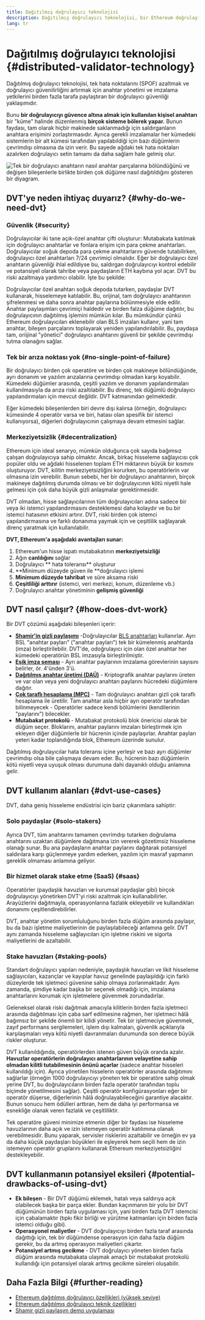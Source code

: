 ```yaml
---
title: Dağıtılmış doğrulayıcı teknolojisi
description: Dağıtılmış doğrulayıcı teknolojisi, bir Ethereum doğrulayıcısının birden fazla tarafta dağıtılmış bir şekilde işletilmesini sağlar.
lang: tr
---
```


# Dağıtılmış doğrulayıcı teknolojisi {#distributed-validator-technology}

Dağıtılmış doğrulayıcı teknolojisi, tek hata noktalarını (SPOF) azaltmak ve doğrulayıcı güvenilirliğini artırmak için anahtar yönetimi ve imzalama yetkilerini birden fazla tarafa paylaştıran bir doğrulayıcı güvenliği yaklaşımıdır.

Bunu **bir doğrulayıcıyı güvence altına almak için kullanılan kişisel anahtarı** bir "küme" halinde düzenlenmiş **birçok sisteme bölerek yapar.** Bunun faydası, tam olarak hiçbir makinede saklanmadığı için saldırganların anahtara erişimini zorlaştırmasıdır. Ayrıca gerekli imzalamalar her kümedeki sistemlerin bir alt kümesi tarafından yapılabildiği için bazı düğümlerin çevrimdışı olmasına da izin verir. Bu sayede ağdaki tek hata noktaları azalırken doğrulayıcı setin tamamı da daha sağlam hale gelmiş olur.

![Tek bir doğrulayıcı anahtarın nasıl anahtar parçalarına bölündüğünü ve değişen bileşenlerle birlikte birden çok düğüme nasıl dağıtıldığını gösteren bir diyagram.](./dvt-cluster.png)

## DVT'ye neden ihtiyaç duyarız? {#why-do-we-need-dvt}

### Güvenlik {#security}

Doğrulayıcılar iki tane açık-özel anahtar çifti oluşturur: Mutabakata katılmak için doğrulayıcı anahtarlar ve fonlara erişim için para çekme anahtarları. Doğrulayıcılar soğuk depoda para çekme anahtarlarını güvende tutabilirken, doğrulayıcı özel anahtarları 7/24 çevrimiçi olmalıdır. Eğer bir doğrulayıcı özel anahtarın güvenliği ihlal edildiyse bu, saldırgan doğrulayıcıyı kontrol edebilir ve potansiyel olarak tahribe veya paydaşların ETH kaybına yol açar. DVT bu riski azaltmaya yardımcı olabilir. İşte bu şekilde:

Doğrulayıcılar özel anahtarı soğuk depoda tutarken, paydaşlar DVT kullanarak, hisselemeye katılabilir. Bu, orijinal, tam doğrulayıcı anahtarının şifrelenmesi ve daha sonra anahtar paylarına bölünmesiyle elde edilir. Anahtar paylaşımları çevrimiçi haldedir ve birden falza düğüme dağıtılır, bu doğrulayıcının dağıtılmış işlemini mümkün kılar. Bu mümkündür çünkü Ethereum doğrulayıcıları eklenebilir olan BLS imzaları kullanır, yani tam anahtar, bileşen parçalarını toplayarak yeniden yapılandırılabilir. Bu, paydaşa tam, oriijinal "yönetici" doğrulayıcı anahtarını güvenli bir şekilde çevrimdışı tutma olanağını sağlar.

### Tek bir arıza noktası yok {#no-single-point-of-failure}

Bir doğrulayıcı birden çok operatöre ve birden çok makineye bölündüğünde, ayrı donanım ve yazılım arızalarına çevrimdışı olmadan karşı koyabilir. Kümedeki düğümler arasında, çeşitli yazılım ve donanım yapılandırmaları kullanılmasıyla da arıza riski azaltılabilir. Bu direnç, tek düğümlü doğrulayıcı yapılandırmaları için mevcut değildir. DVT katmanından gelmektedir.

Eğer kümedeki bileşenlerden biri devre dışı kalırsa (örneğin, doğrulayıcı kümesinde 4 operatör varsa ve biri, hatası olan spesifik bir istemci kullanıyorsa), diğerleri doğrulayıcının çalışmaya devam etmesini sağlar.

### Merkeziyetsizlik {#decentralization}

Ethereum için ideal senaryo, mümkün olduğunca çok sayıda bağımsız çalışan doğrulayıcıya sahip olmaktır. Ancak, birkaç hisseleme sağlayıcısı çok popüler oldu ve ağdaki hisselenen toplam ETH miktarının büyük bir kısmını oluşturuyor. DVT, kilitin merkeziyetsizliğini korurken, bu operatörlerin var olmasına izin verebilir. Bunun sebebi, her bir doğrulayıcı anahtarının, birçok makineye dağıtılmış durumda olması ve bir doğrulayıcının kötü niyetli hale gelmesi için çok daha büyük gizli anlaşmalar gerektirmesidir.

DVT olmadan, hisse sağlayıcılarının tüm doğrulayıcıları adına sadece bir veya iki istemci yapılandırmasını desteklemesi daha kolaydır ve bu bir istemci hatasının etkisini artırır. DVT, riski birden çok istemci yapılandırmasına ve farklı donanıma yaymak için ve çeşitlilik sağlayarak direnç yaratmak için kullanılabilir.

**DVT, Ethereum'a aşağıdaki avantajları sunar:**

1. Ethereum'un hisse ispatı mutabakatının **merkeziyetsizliği**
2. Ağın **canlılığını** sağlar
3. Doğrulayıcı ** hata toleransı** oluşturur
4. **Minimum düzeyde güven ile **doğrulayıcı işlemi
5. **Minimum düzeyde tahribat** ve süre aksama riski
6. **Çeşitliliği arttırır** (istemci, veri merkezi, konum, düzenleme vb.)
7. Doğrulayıcı anahtar yönetiminin **gelişmiş güvenliği**

## DVT nasıl çalışır? {#how-does-dvt-work}

Bir DVT çözümü aşağıdaki bileşenleri içerir:

- **[Shamir'in gizli paylaşımı](https://medium.com/@keylesstech/a-beginners-guide-to-shamir-s-secret-sharing-e864efbf3648)** -Doğrulayıcılar [BLS anahtarları](https://en.wikipedia.org/wiki/BLS_digital_signature) kullanırlar. Ayrı BSL "anahtar payları" ("anahtar payları") tek bir kümelenmiş anahtarda (imza) birleştirilebilir. DVT'de, odoğrulayıcı için olan özel anahtar her kümedeki operatörün BSL imzasıyla birleştirilmiştir.
- **[Eşik imza şeması](https://medium.com/nethermind-eth/threshold-signature-schemes-36f40bc42aca)** - Ayrı anahtar paylarının imzalama görevlerinin sayısını belirler, ör. 4'ünden 3'ü.
- **[Dağıtılmış anahtar üretimi (DAÜ)](https://medium.com/toruslabs/what-distributed-key-generation-is-866adc79620)** - Kriptografik anahtar paylarını üreten ve var olan veya yeni doğrulayıcı anahtarı paylarını hücredeki düğümlere dağıtır.
- **[Çok taraflı hesaplama (MPC)](https://messari.io/report/applying-multiparty-computation-to-the-world-of-blockchains)** - Tam doğrulayıcı anahtarı gizli çok taraflı hesaplama ile üretilir. Tam anahtar asla hiçbir ayrı operatör tarafından bilinmeyecek - Operatörler sadece kendi bölümlerini (kendilerinin "paylarını") bilecekler.
- **Mutabakat protokolü** - Mutabakat protokolü blok önericisi olarak bir düğüm seçer. Bloklarını, anahtar paylarını imzaları birleştirmek için ekleyen diğer düğümlerle bir hücrenin içinde paylaşırlar. Anahtar payları yeteri kadar toplandığında blok, Ethereum üzerinde sunulur.

Dağıtılmış doğrulayıcılar hata toleransı içine yerleşir ve bazı ayrı düğümler çevrimdışı olsa bile çalışmaya devam eder. Bu, hücrenin bazı düğümlerin kötü niyetli veya uyuşuk olması durumuna dahi dayanıklı olduğu anlamına gelir.

## DVT kullanım alanları {#dvt-use-cases}

DVT, daha geniş hisseleme endüstrisi için bariz çıkarımlara sahiptir:

### Solo paydaşlar {#solo-stakers}

Ayrıca DVT, tüm anahtarını tamamen çevrimdışı tutarken doğrulama anahtarını uzaktan düğümlere dağıtmana izin vererek gözetimsiz hisseleme olanağı sunar. Bu ana paydaşların anahtar paylarını dağıtarak potansiyel saldırılara karşı güçlenmeye yardım ederken, yazılım için masraf yapmanın gereklik olmaması anlamına geliyor.

### Bir hizmet olarak stake etme (SaaS) {#saas}

Operatörler (paydaşlık havuzları ve kurumsal paydaşlar gibi) birçok doğrulayıcıyı yönetirken DVT'yi riski azaltmak için kullanabilirler. Arayüzlerini dağıtmayla, operasyonlarına fazlalık ekleyebilir ve kullandıkları donanımı çeşitlendirebilirler.

DVT, anahtar yönetim sorumluluğunu birden fazla düğüm arasında paylaşır, bu da bazı işletme maliyetlerinin de paylaşılabileceği anlamına gelir. DVT aynı zamanda hisseleme sağlayıcıları için işletme riskini ve sigorta maliyetlerini de azaltabilir.

### Stake havuzları {#staking-pools}

Standart doğrulayıcı yapıları nedeniyle, paydaşlık havuzları ve likit hisseleme sağlayıcıları, kazançlar ve kayıplar havuz genelinde paylaşıldığı için farklı düzeylerde tek işletmeci güvenine sahip olmaya zorlanmaktadır. Aynı zamanda, şimdiye kadar başka bir seçenek olmadığı için, imzalama anahtarlarını korumak için işletmelere güvenmek zorundadırlar.

Geleneksel olarak riski dağıtmak amacıyla kilitlerin birden fazla işletmeci arasında dağıtılması için çaba sarf edilmesine rağmen, her işletmeci hâlâ bağımsız bir şekilde önemli bir kilidi yönetir. Tek bir işletmeciye güvenmek, zayıf performans sergilemeleri, işlem dışı kalmaları, güvenlik açıklarıyla karşılaşmaları veya kötü niyetli davranmaları durumunda son derece büyük riskler oluşturur.

DVT kullanıldığında, operatörlerden istenen güven büyük oranda azalır. **Havuzlar operatörlerin doğrulayıcı anahtarlarının velayetine sahip olmadan kilitli tutabilmesinin önünü açarlar** (sadece anahtar hisseleri kullanıldığı için). Ayrıca yönetilen hisselerin operatörler arasında dağıtımını sağlarlar (örneğin 1000 doğrulayıcıyı yöneten tek bir operatöre sahip olmak yerine DVT, bu doğrulayıcıların birden fazla operatör tarafından toplu biçimde yönetilmesini sağlar). Çeşitli operatör konfigürasyonları eğer bir operatör düşerse, diğerlerinin hâlâ doğrulayabileceğini garantiye alacaktır. Bunun sonucu hem ödülleri arttıran, hem de daha iyi performansa ve esnekliğe olanak veren fazlalık ve çeşitliliktir.

Tek operatöre güveni minimize etmenin diğer bir faydası ise hisseleme havuzlarının daha açık ve izin istemeyen operatör katılımına olanak verebilmesidir. Bunu yaparak, servisler risklerini azaltabilir ve örneğin ev ya da daha küçük paydaşları büyükleri ile eşleyerek hem seçili hem de izin istemeyen operatör gruplarını kullanarak Ethereum merkeziyetsizliğini destekleyebilir.

## DVT kullanmanın potansiyel eksileri {#potential-drawbacks-of-using-dvt}

- **Ek bileşen** - Bir DVT düğümü eklemek, hatalı veya saldırıya açık olabilecek başka bir parça ekler. Bundan kaçınmanın bir yolu bir DVT düğümünün birden fazla uygulaması için, yani birden fazla DVT istemcisi için çabalamaktır (tıpkı fikir birliği ve yürütme katmanları için birden fazla istemci olduğu gibi).
- **Operasyonel maliyetler** - DVT doğrulayıcıyı birden fazla taraf arasında dağıttığı için, tek bir düğümdense operasyon için daha fazla düğüm gerekir, bu da artmış operasyon maliyetleri çıkartır.
- **Potansiyel artmış gecikme** - DVT doğrulayıcı yöneten birden fazla düğüm arasında mutabakata ulaşmak amaçlı bir mutabakat protokolü kullandığı için potansiyel olarak artmış gecikme süreleri oluşabilir.

## Daha Fazla Bilgi {#further-reading}

- [Ethereum dağıtılmış doğrulayıcı özellikleri (yüksek seviye)](https://github.com/ethereum/distributed-validator-specs)
- [Ethereum dağıtılmış doğrulayıcı teknik özellikleri](https://github.com/ethereum/distributed-validator-specs/tree/dev/src/dvspec)
- [Shamir gizli paylaşım demo uygulaması](https://iancoleman.io/shamir/)
